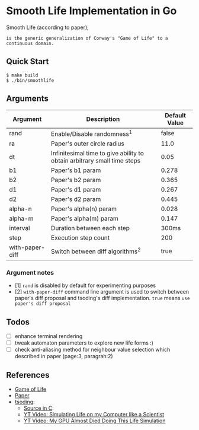 # Smooth Life Implementation in Go

Smooth Life (according to paper); 
```
is the generic generalization of Conway's "Game of Life" to a continuous domain. 
```

## Quick Start

```console
$ make build
$ ./bin/smoothlife
```

## Arguments

| Argument         | Description     | Default Value|
|--------------|-----------|------------|
| rand | Enable/Disable randomness<sup>1</sup> | false |
| ra | Paper's outer circle radius | 11.0 |
| dt | Infinitesimal time to give ability to obtain arbitrary small time steps | 0.05 |
| b1 | Paper's b1 param | 0.278 |
| b2 | Paper's b2 param | 0.365 |
| d1 | Paper's d1 param | 0.267 |
| d2 | Paper's d2 param | 0.445 |
| alpha-n | Paper's alpha(n) param | 0.028 |
| alpha-m | Paper's alpha(m) param | 0.147 |
| interval | Duration between each step | 300ms |
| step | Execution step count | 200 |
| with-paper-diff | Switch between diff algorithms<sup>2</sup> | true |

### Argument notes
- [1] `rand` is disabled by default for experimenting purposes
- [2] `with-paper-diff` command line argument is used to switch between paper's diff proposal and tsoding's diff implementation. `true` means `use paper's diff proposal`

## Todos

- [ ] enhance terminal rendering
- [ ] tweak automaton parameters to explore new life forms :)
- [ ] check anti-aliasing method for neighbour value selection which described in paper (page:3, paragrah:2)

## References

- [Game of Life](https://en.wikipedia.org/wiki/Conway%27s_Game_of_Life)
- [Paper](https://arxiv.org/abs/1111.1567)
- [tsoding](https://github.com/tsoding):
    - [Source in C](https://github.com/tsoding/SmoothLife):
    - [YT Video: Simulating Life on my Computer like a Scientist](https://www.youtube.com/watch?v=L68_BBiuHUw)
    - [YT Video: My GPU Almost Died Doing This Life Simulation](https://www.youtube.com/watch?v=9s8vjf_vLaA)
